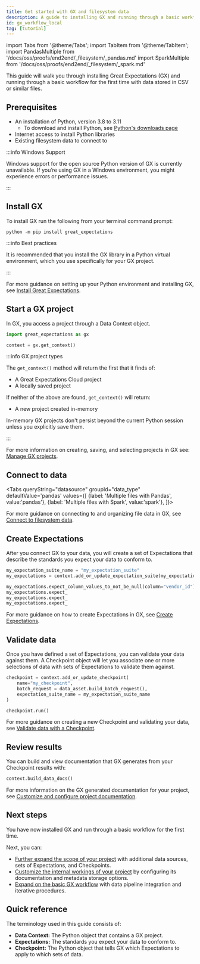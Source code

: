 ```yaml
---
title: Get started with GX and filesystem data
description: A guide to installing GX and running through a basic workflow for the first time on data stored in CSV and similar files.
id: gx_workflow_local
tag: [tutorial]
---
```


import Tabs from '@theme/Tabs';
import TabItem from '@theme/TabItem';
import PandasMultiple from '/docs/oss/proofs/end2end/_filesystem/_pandas.md'
import SparkMultiple from '/docs/oss/proofs/end2end/_filesystem/_spark.md'

This guide will walk you through installing Great Expectations (GX) and running through a basic workflow for the first time with data stored in CSV or similar files.

## Prerequisites

- An installation of Python, version 3.8 to 3.11
  - To download and install Python, see [Python's downloads page](https://www.python.org/downloads/)
- Internet access to install Python libraries
- Existing filesystem data to connect to

:::info Windows Support

Windows support for the open source Python version of GX is currently unavailable. If you’re using GX in a Windows environment, you might experience errors or performance issues.

:::

## Install GX

To install GX run the following from your terminal command prompt:

```commandline
python -m pip install great_expectations
```

:::info Best practices

It is recommended that you install the GX library in a Python virtual environment, which you use specifically for your GX project.

:::

For more guidance on setting up your Python environment and installing GX, see [Install Great Expectations](/oss/docs/proofs/teaching/setup/install_gx).

## Start a GX project

In GX, you access a project through a Data Context object.

```python
import great_expectations as gx

context = gx.get_context()
```

:::info GX project types

The `get_context()` method will return the first that it finds of:
- A Great Expectations Cloud project
- A locally saved project

If neither of the above are found, `get_context()` will return:
- A new project created in-memory

In-memory GX projects don't persist beyond the current Python session unless you explicitly save them.

:::

For more information on creating, saving, and selecting projects in GX see: [Manage GX projects](/oss/docs/proofs/end2end/_filesystem/_pandas.md).

## Connect to data

<Tabs
  queryString="datasource"
  groupId="data_type"
  defaultValue='pandas'
  values={[
  {label: 'Multiple files with Pandas', value:'pandas'},
  {label: 'Multiple files with Spark', value:'spark'},
  ]}>

<TabItem value="pandas">
  <PandasMultiple />
</TabItem>

<TabItem value="spark">
  <SparkMultiple />
</TabItem>

</Tabs>

For more guidance on connecting to and organizing file data in GX, see [Connect to filesystem data](/guides/connecting_to_your_data/fluent/filesystem/connect_filesystem_source_data.md).

## Create Expectations

After you connect GX to your data, you will create a set of Expectations that describe the standards you expect your data to conform to.

```python
my_expectation_suite_name = "my_expectation_suite"
my_expectations = context.add_or_update_expectation_suite(my_expectation_suite_name)

my_expectations.expect_column_values_to_not_be_null(column="vendor_id")
my_expectations.expect_
my_expectations.expect_
my_expectations.expect_
```

For more guidance on how to create Expectations in GX, see [Create Expectations](/guides/expectations/expectations_lp.md).

## Validate data

Once you have defined a set of Expectations, you can validate your data against them.  A Checkpoint object will let you associate one or more selections of data with sets of Expectations to validate them against.

```python
checkpoint = context.add_or_update_checkpoint(
    name="my_checkpoint",
    batch_request = data_asset.build_batch_request(),
    expectation_suite_name = my_expectation_suite_name
)

checkpoint.run()
```

For more guidance on creating a new Checkpoint and validating your data, see [Validate data with a Checkpoint](/guides/validation/checkpoints/how_to_create_a_new_checkpoint.md).

## Review results

You can build and view documentation that GX generates from your Checkpoint results with:

```python
context.build_data_docs()
```

For more information on the GX generated documentation for your project, see [Customize and configure project documentation](/guides/setup/configuring_data_docs/host_and_share_data_docs.md).

## Next steps

You have now installed GX and run through a basic workflow for the first time.

Next, you can:
- [Further expand the scope of your project](/conceptual_guides/gx_overview.md) with additional data sources, sets of Expectations, and Checkpoints.
- [Customize the internal workings of your project](/guides/setup/setup_overview_lp.md) by configuring its documentation and metadata storage options.
- [Expand on the basic GX workflow](/docs/conceptual_guides/learn_lp.md) with data pipeline integration and iterative procedures.

## Quick reference

The terminology used in this guide consists of:
- **Data Context:** The Python object that contains a GX project.
- **Expectations:** The standards you expect your data to conform to.
- **Checkpoint:** The Python object that tells GX which Expectations to apply to which sets of data.
